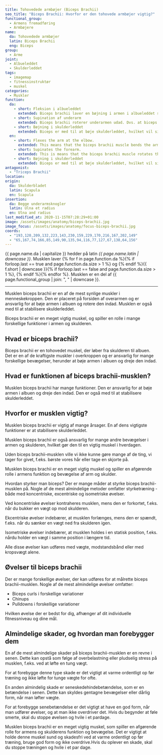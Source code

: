 ```yaml
---
title: Tohovedede armbøjer (Biceps Brachii)
seo_title: "Biceps Brachii: Hvorfor er den tohovede armbøjer vigtig?"
functional_group:
  - Armens fremadføring
  - Armbøjere
name:
  da: Tohovedede armbøjer
  latin: Biceps Brachii
  eng: Biceps
group:
  - Arme
joint:
  - Albueleddet
  - Skulderleddet
tags:
  - imagemap
  - fitnessinstruktør
  - muskel
categories:
  - Muskler
function:
  da:
    - short: Fleksion i albueleddet
      extended: Biceps brachii laver en bøjning i armen i albueleddet som sin primære funktion.
    - short: Supination af underarm
      extended: Biceps brachii roterer underarmen udad. Dvs. at biceps er vende håndfladen fremad (når du står med hænderne langs siden) og opad (hvis du har strakt armene foran dig).
    - short: Bøjning i skulderleddet
      extended: Biceps er med til at bøje skulderleddet, hvilket vil sige at føre overarmen fremad.
  en:
    - short: Flexes the arm at the elbow.
      extended: This means that the biceps brachii muscle bends the arm at the elbow joint such that there is a decrease in the angle between the forearm and the upper arm.
    - short: Supinates the forearm.
      extended: This is means that the biceps brachii muscle rotates the forearm outward (i.e. if your arms are hanging by your sides it is the action of turning your palms forward, or if you forearms are held horizontally it is the action of turning your palms upward).
    - short: Bøjning i skulderleddet
      extended: Biceps er med til at bøje skulderleddet, hvilket vil sige at føre overarmen fremad.
antagonist:
  - "Triceps Brachii"
location:
origin:
  da: Skulderbladet
  latin: Scapula
  en: Scapula
insertion:
  da: Begge underarmsknogler
  latin: Ulna et radius
  en: Ulna and radius
last_modified_at: 2020-11-15T07:28:29+01:00
image: /assets/images/anatomy/biceps-brachii.jpg
image_focus: /assets/images/anatomy/focus-biceps-brachii.jpg
coords:
  - "193,120,209,132,223,143,230,159,229,170,216,167,202,149"
  - "65,167,74,166,85,149,90,135,94,116,77,127,67,138,64,156"
---
```


{{ page.name.da | capitalize }} hedder på latin *{{ page.name.latin | downcase }}*. Musklen laver {% for f in page.function.da %}{% if forloop.last == true and page.function.da.size > 1 %} og {% endif %}{{ f.short | downcase  }}{% if forloop.last == false and page.function.da.size > 1 %}, {% endif %}{% endfor %}. Musklen er en del af {{ page.functional_group | join: ", " | downcase }}.

***

Musklen biceps brachii er en af de mest synlige muskler i menneskekroppen. Den er placeret på forsiden af overarmen og er ansvarlig for at bøje armen i albuen og rotere den indad. Musklen er også med til at stabilisere skulderleddet. 

Biceps brachii er en meget vigtig muskel, og spiller en rolle i mange forskellige funktioner i armen og skulderen.

## Hvad er biceps brachii?

Biceps brachii er en tohovedet muskel, der løber fra skulderen til albuen. Det er en af de kraftigste muskler i overkroppen og er ansvarlig for mange forskellige bevægelser, herunder at bøje armen i albuen og dreje den indad.

## Hvad er funktionen af biceps brachii-musklen? 

Musklen biceps brachii har mange funktioner. Den er ansvarlig for at bøje armen i albuen og dreje den indad. Den er også med til at stabilisere skulderleddet.

## Hvorfor er musklen vigtig?

Musklen biceps brachii er vigtig af mange årsager. En af dens vigtigste funktioner er at stabilisere skulderleddet. 

Musklen biceps brachii er også ansvarlig for mange andre bevægelser i armen og skulderen, hvilket gør den til en vigtig muskel i hverdagen.

Uden biceps brachii-musklen ville vi ikke kunne gøre mange af de ting, vi tager for givet, f.eks. børste vores hår eller tage en skjorte på.

Musklen biceps brachii er en meget vigtig muskel og spiller en afgørende rolle i armens funktion og bevægelse af arm og skulder.

Hvordan styrker man biceps?
Der er mange måder at styrke biceps brachii-musklen på. Nogle af de mest almindelige metoder omfatter styrketræning - både med koncentriske, excentriske og isometriske øvelser.

Ved koncentriske øvelser kontraheres musklen, mens den er forkortet, f.eks. når du bukker en vægt op mod skulderen.

Ekcentriske øvelser indebærer, at musklen forlænges, mens den er spændt, f.eks. når du sænker en vægt ned fra skulderen igen.

Isometriske øvelser indebærer, at musklen holdes i en statisk position, f.eks. nårdu holder en vægt i samme position i længere tid.

Alle disse øvelser kan udføres med vægte, modstandsbånd eller med kropsvægt alene.

## Øvelser til biceps brachii

Der er mange forskellige øvelser, der kan udføres for at målrette biceps brachii-musklen. Nogle af de mest almindelige øvelser omfatter:

- Biceps curls i forskellige variationer
- Chinups
- Pulldowns i forskellige variationer

Hvilken øvelse der er bedst for dig, afhænger af dit individuelle fitnessniveau og dine mål. 

## Almindelige skader, og hvordan man forebygger dem

En af de mest almindelige skader på biceps brachii-musklen er en revne i senen. Dette kan opstå som følge af overbelastning eller pludselig stress på musklen, f.eks. ved at løfte en tung vægt.

For at forebygge denne type skade er det vigtigt at varme ordentligt op før træning og ikke løfte for tunge vægte for ofte.

En anden almindelig skade er seneskedehindebetændelse, som er en betændelse i senen. Dette kan skyldes gentagne bevægelser eller dårlig form, når man løfter vægte.

For at forebygge senebetændelse er det vigtigt at have en god form, når man udfører øvelser, og at man ikke overdriver det. Hvis du begynder at føle smerte, skal du stoppe øvelsen og hvile i et pardage.

Musklen biceps brachii er en meget vigtig muskel, som spiller en afgørende rolle for armens og skulderens funktion og bevægelse. Det er vigtigt at holde denne muskel sund og skadesfri ved at varme ordentligt op før træning, bruge god form og ikke overdrive.Hvis du oplever en skade, skal du stoppe træningen og hvile i et par dage.

